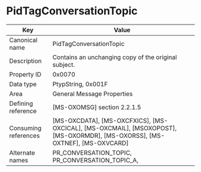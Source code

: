 # PidTagConversationTopic

| Key | Value |
|---|---|
| Canonical name | PidTagConversationTopic |
| Description | Contains an unchanging copy of the original subject. |
| Property ID | 0x0070 |
| Data type | PtypString, 0x001F |
| Area | General Message Properties |
| Defining reference | [MS-OXOMSG] section 2.2.1.5 |
| Consuming references | [MS-OXCDATA], [MS-OXCFXICS], [MS-OXCICAL], [MS-OXCMAIL], [MSOXOPOST], [MS-OXORMDR], [MS-OXORSS], [MS-OXTNEF], [MS-OXVCARD] |
| Alternate names | PR_CONVERSATION_TOPIC, PR_CONVERSATION_TOPIC_A, |
